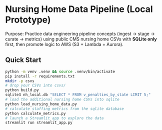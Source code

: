 # Nursing Home Data Pipeline (Local Prototype)

Purpose: Practice data engineering pipeline concepts (ingest → stage → curate → metrics) using public CMS nursing home CSVs with **SQLite only** first, then promote logic to AWS (S3 + Lambda + Aurora).

## Quick Start
```bash
python -m venv .venv && source .venv/bin/activate
pip install -r requirements.txt
mkdir -p csvs
# drop your CSVs into csvs/
python build.py
sqlite3 nh_local.db "SELECT * FROM v_penalties_by_state LIMIT 5;"
# load the additional nursing home CSVs into sqlite
python load_nursing_home_data.py
# calculate staffing metrics from the sqlite database
python calculate_metrics.py
# launch a Streamlit app to explore the data
streamlit run streamlit_app.py
